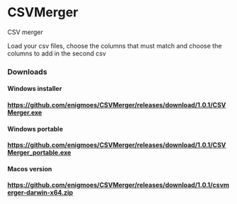 # CSVMerger
CSV merger

Load your csv files, choose the columns that must match and choose the columns to add in the second csv

### Downloads
#### Windows installer
#### https://github.com/enigmoes/CSVMerger/releases/download/1.0.1/CSVMerger.exe
#### Windows portable
#### https://github.com/enigmoes/CSVMerger/releases/download/1.0.1/CSVMerger_portable.exe
#### Macos version
#### https://github.com/enigmoes/CSVMerger/releases/download/1.0.1/csvmerger-darwin-x64.zip
